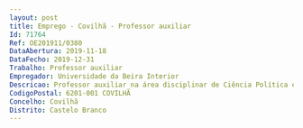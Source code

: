 ```yaml
--- 
layout: post
title: Emprego - Covilhã - Professor auxiliar
Id: 71764
Ref: OE201911/0380
DataAbertura: 2019-11-18
DataFecho: 2019-12-31
Trabalho: Professor auxiliar
Empregador: Universidade da Beira Interior
Descricao: Professor auxiliar na área disciplinar de Ciência Política e Relações Internacionais (Relações Internacionais), de acordo com o conteúdo funcional previsto para a categoria no ECDU e no Regulamento de Concursos e Contratação da Carreira Académica da Universidade da Beira Interior
CodigoPostal: 6201-001 COVILHÃ
Concelho: Covilhã
Distrito: Castelo Branco
--- 
```

